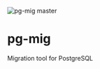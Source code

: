 ![pg-mig master](https://github.com/djordjev/pg-mig/workflows/pg-mig%20master%20test%20&%20build/badge.svg)

# pg-mig
Migration tool for PostgreSQL
